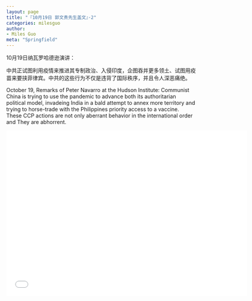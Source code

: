 ```yaml
---
layout: page
title: "『10月19日 郭文贵先生盖文』·2"
categories: milesguo
author:
- Miles Guo
meta: "Springfield"
---
```


10月19日纳瓦罗哈德逊演讲：

中共正试图利用疫情来推进其专制政治、入侵印度，企图吞并更多领土、试图用疫苗来要挟菲律宾。中共的这些行为不仅是违背了国际秩序，并且令人深恶痛绝。

October 19, Remarks of Peter Navarro at the Hudson Institute: Communist China is trying to use the pandemic to advance both its authoritarian political model, invadeing India in a bald attempt to annex more territory and trying to horse-trade with the Philippines priority access to a vaccine. These CCP actions are not only aberrant behavior in the international order and They are abhorrent. 

<center>
<iframe width="640" height="440" src="../../../../video/milesguo/2020_10_19_Miles_Guo_Getter_2.MOV" frameborder="0" allow="accelerometer; autoplay; encrypted-media; gyroscope; picture-in-picture" allowfullscreen></iframe>
</center>
